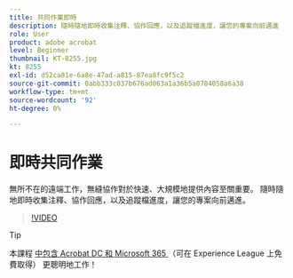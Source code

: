 ```yaml
---
title: 共同作業即時
description: 隨時隨地即時收集注釋、協作回應，以及追蹤檔進度，讓您的專案向前邁進
role: User
product: adobe acrobat
level: Beginner
thumbnail: KT-8255.jpg
kt: 8255
exl-id: d52ca81e-6a8e-47ad-a815-87ea8fc9f5c2
source-git-commit: 0abb333c037b676ad063a1a36b5a0784058a6a38
workflow-type: tm+mt
source-wordcount: '92'
ht-degree: 0%

---
```


# 即時共同作業

無所不在的遠端工作，無縫協作對於快速、大規模地提供內容至關重要。 隨時隨地即時收集注釋、協作回應，以及追蹤檔進度，讓您的專案向前邁進。

>[!VIDEO](https://video.tv.adobe.com/v/337500?hidetitle=true)

>[!TIP]
>
>本課程 [ 中包含 Acrobat DC 和 Microsoft 365 ](https://experienceleague.adobe.com/?recommended=Acrobat-U-1-2021.microsoft365) （可在 Experience League 上免費取得） 更聰明地工作！

